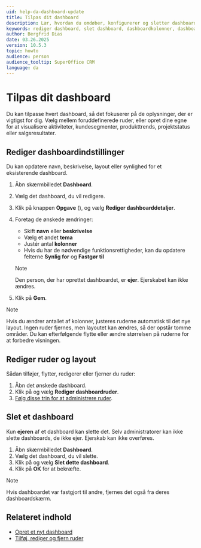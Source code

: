 ```yaml
---
uid: help-da-dashboard-update
title: Tilpas dit dashboard
description: Lær, hvordan du omdøber, konfigurerer og sletter dashboards i SuperOffice CRM. Tilpas layout, kolonner og synlighedsindstillinger, så de passer til dine behov.
keywords: rediger dashboard, slet dashboard, dashboardkolonner, dashboard, rude, layout
author: Bergfrid Dias
date: 03.26.2025
version: 10.5.3
topic: howto
audience: person
audience_tooltip: SuperOffice CRM
language: da
---
```


# Tilpas dit dashboard

Du kan tilpasse hvert dashboard, så det fokuserer på de oplysninger, der er vigtigst for dig. Vælg mellem foruddefinerede ruder, eller opret dine egne for at visualisere aktiviteter, kundesegmenter, produkttrends, projektstatus eller salgsresultater.

## Rediger dashboardindstillinger

Du kan opdatere navn, beskrivelse, layout eller synlighed for et eksisterende dashboard.

1. Åbn skærmbilledet **Dashboard**.

1. Vælg det dashboard, du vil redigere.

1. Klik på knappen **Opgave** (<i class="ph ph-dots-three-circle-vertical" aria-hidden="true"></i>), og vælg **Rediger dashboarddetaljer**.

1. Foretag de ønskede ændringer:
    * Skift **navn** eller **beskrivelse**
    * Vælg et andet **tema**
    * Justér antal **kolonner**
    * Hvis du har de nødvendige funktionsrettigheder, kan du opdatere felterne **Synlig for** og **Fastgør til**

    > [!NOTE]
    > Den person, der har oprettet dashboardet, er **ejer**. Ejerskabet kan ikke ændres.

1. Klik på **Gem**.

> [!NOTE]
> Hvis du ændrer antallet af kolonner, justeres ruderne automatisk til det nye layout. Ingen ruder fjernes, men layoutet kan ændres, så der opstår tomme områder. Du kan efterfølgende flytte eller ændre størrelsen på ruderne for at forbedre visningen.

## Rediger ruder og layout

Sådan tilføjer, flytter, redigerer eller fjerner du ruder:

1. Åbn det ønskede dashboard.
1. Klik på <i class="ph ph-dots-three-circle-vertical" aria-label="Task button"></i> og vælg **Rediger dashboardruder**.
1. [Følg disse trin for at administrere ruder][2].

## <a id="delete"></a>Slet et dashboard

Kun **ejeren** af et dashboard kan slette det. Selv administratorer kan ikke slette dashboards, de ikke ejer. Ejerskab kan ikke overføres.

1. Åbn skærmbilledet **Dashboard**.
1. Vælg det dashboard, du vil slette.
1. Klik på <i class="ph ph-dots-three-circle-vertical" aria-label="Task button"></i> og vælg **Slet dette dashboard**.
1. Klik på **OK** for at bekræfte.

> [!NOTE]
> Hvis dashboardet var fastgjort til andre, fjernes det også fra deres dashboardskærm.

## Relateret indhold

* [Opret et nyt dashboard][1]
* [Tilføj, rediger og fjern ruder][2]

<!-- Referenced links -->
[1]: create.md
[2]: working-with-tiles.md

